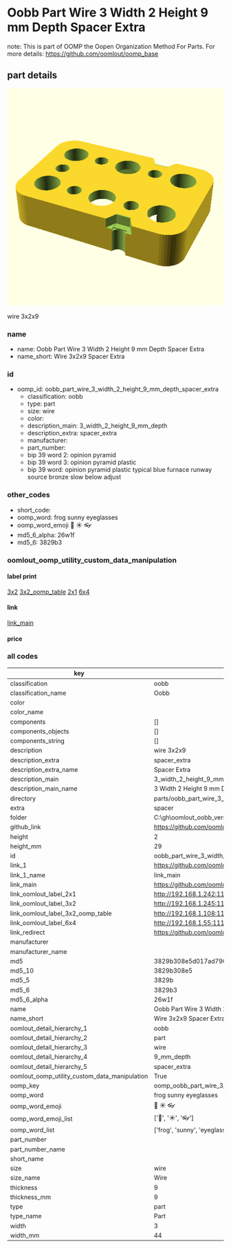 # Oobb Part Wire 3 Width 2 Height 9 mm Depth Spacer Extra  

note: This is part of OOMP the Oopen Organization Method For Parts. For more details: https://github.com/oomlout/oomp_base

##  part details
  

[![](3dpr.png)](3dpr.png)

wire 3x2x9



### name
* name: Oobb Part Wire 3 Width 2 Height 9 mm Depth Spacer Extra
* name_short: Wire 3x2x9 Spacer Extra
### id
* oomp_id: oobb_part_wire_3_width_2_height_9_mm_depth_spacer_extra
  * classification: oobb
  * type: part
  * size: wire
  * color: 
  * description_main: 3_width_2_height_9_mm_depth
  * description_extra: spacer_extra
  * manufacturer: 
  * part_number: 
  * bip 39 word 2: opinion pyramid
  * bip 39 word 3: opinion pyramid plastic
  * bip 39 word: opinion pyramid plastic typical blue furnace runway source bronze slow below adjust

### other_codes
* short_code: 
* oomp_word: frog sunny eyeglasses
* oomp_word_emoji :frog: :sunny: :eyeglasses:
* md5_6_alpha: 26w1f
* md5_6: 3829b3






### oomlout_oomp_utility_custom_data_manipulation
#### label print
[3x2](http://192.168.1.245:1112/?label=oomp%2026w1f)
[3x2_oomp_table](http://192.168.1.108:1112/?label=oomp%2026w1f)
[2x1](http://192.168.1.242:1112/?label=oomp%2026w1f)
[6x4](http://192.168.1.55:1112/?label=oomp%2026w1f)    

#### link

[link_main](https://github.com/oomlout/oomlout_oobb_version_4_generated_parts/tree/main/navigation_oomp/oobb/part/wire/3_width_2_height_9_mm_depth/spacer_extra/part)                              

#### price







### all codes 
| key | value |  
| --- | --- |  
| classification | oobb |  
| classification_name | Oobb |  
| color |  |  
| color_name |  |  
| components | [] |  
| components_objects | [] |  
| components_string | [] |  
| description | wire 3x2x9 |  
| description_extra | spacer_extra |  
| description_extra_name | Spacer Extra |  
| description_main | 3_width_2_height_9_mm_depth |  
| description_main_name | 3 Width 2 Height 9 mm Depth |  
| directory | parts/oobb_part_wire_3_width_2_height_9_mm_depth_spacer_extra |  
| extra | spacer |  
| folder | C:\gh\oomlout_oobb_version_4_generated_parts\parts\oobb_part_wire_3_width_2_height_9_mm_depth_spacer_extra |  
| github_link | https://github.com/oomlout/oomlout_oomp_part_src/tree/main/parts/oobb_part_wire_3_width_2_height_9_mm_depth_spacer_extra |  
| height | 2 |  
| height_mm | 29 |  
| id | oobb_part_wire_3_width_2_height_9_mm_depth_spacer_extra |  
| link_1 | https://github.com/oomlout/oomlout_oobb_version_4_generated_parts/tree/main/navigation_oomp/oobb/part/wire/3_width_2_height_9_mm_depth/spacer_extra/part |  
| link_1_name | link_main |  
| link_main | https://github.com/oomlout/oomlout_oobb_version_4_generated_parts/tree/main/navigation_oomp/oobb/part/wire/3_width_2_height_9_mm_depth/spacer_extra/part |  
| link_oomlout_label_2x1 | http://192.168.1.242:1112/?label=oomp%2026w1f |  
| link_oomlout_label_3x2 | http://192.168.1.245:1112/?label=oomp%2026w1f |  
| link_oomlout_label_3x2_oomp_table | http://192.168.1.108:1112/?label=oomp%2026w1f |  
| link_oomlout_label_6x4 | http://192.168.1.55:1112/?label=oomp%2026w1f |  
| link_redirect | https://github.com/oomlout/oomlout_oobb_version_4_generated_parts/tree/main/parts/oobb_wire_03_02_09_ex_spacer |  
| manufacturer |  |  
| manufacturer_name |  |  
| md5 | 3829b308e5d017ad790c2ebf4c2bc4db |  
| md5_10 | 3829b308e5 |  
| md5_5 | 3829b |  
| md5_6 | 3829b3 |  
| md5_6_alpha | 26w1f |  
| name | Oobb Part Wire 3 Width 2 Height 9 mm Depth Spacer Extra |  
| name_short | Wire 3x2x9 Spacer Extra |  
| oomlout_detail_hierarchy_1 | oobb |  
| oomlout_detail_hierarchy_2 | part |  
| oomlout_detail_hierarchy_3 | wire |  
| oomlout_detail_hierarchy_4 | 9_mm_depth |  
| oomlout_detail_hierarchy_5 | spacer_extra |  
| oomlout_oomp_utility_custom_data_manipulation | True |  
| oomp_key | oomp_oobb_part_wire_3_width_2_height_9_mm_depth_spacer_extra |  
| oomp_word | frog sunny eyeglasses |  
| oomp_word_emoji | :frog: :sunny: :eyeglasses: |  
| oomp_word_emoji_list | [':frog:', ':sunny:', ':eyeglasses:'] |  
| oomp_word_list | ['frog', 'sunny', 'eyeglasses'] |  
| part_number |  |  
| part_number_name |  |  
| short_name |  |  
| size | wire |  
| size_name | Wire |  
| thickness | 9 |  
| thickness_mm | 9 |  
| type | part |  
| type_name | Part |  
| width | 3 |  
| width_mm | 44 |  
